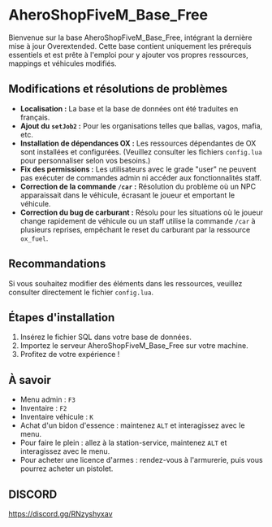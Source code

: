 # AheroShopFiveM_Base_Free
Bienvenue sur la base AheroShopFiveM_Base_Free, intégrant la dernière mise à jour Overextended. Cette base contient uniquement les prérequis essentiels et est prête à l'emploi pour y ajouter vos propres ressources, mappings et véhicules modifiés.

## Modifications et résolutions de problèmes
- **Localisation :** La base et la base de données ont été traduites en français.
- **Ajout du `setJob2` :** Pour les organisations telles que ballas, vagos, mafia, etc.
- **Installation de dépendances OX :** Les ressources dépendantes de OX sont installées et configurées. (Veuillez consulter les fichiers `config.lua` pour personnaliser selon vos besoins.)
- **Fix des permissions :** Les utilisateurs avec le grade "user" ne peuvent pas exécuter de commandes admin ni accéder aux fonctionnalités staff.
- **Correction de la commande `/car` :** Résolution du problème où un NPC apparaissait dans le véhicule, écrasant le joueur et emportant le véhicule.
- **Correction du bug de carburant :** Résolu pour les situations où le joueur change rapidement de véhicule ou un staff utilise la commande `/car` à plusieurs reprises, empêchant le reset du carburant par la ressource `ox_fuel`.

## Recommandations
Si vous souhaitez modifier des éléments dans les ressources, veuillez consulter directement le fichier `config.lua`.

## Étapes d'installation
1. Insérez le fichier SQL dans votre base de données.
2. Importez le serveur AheroShopFiveM_Base_Free sur votre machine.
3. Profitez de votre expérience !

## À savoir
- Menu admin : `F3`
- Inventaire : `F2`
- Inventaire véhicule : `K`
- Achat d'un bidon d'essence : maintenez `ALT` et interagissez avec le menu.
- Pour faire le plein : allez à la station-service, maintenez `ALT` et interagissez avec le menu.
- Pour acheter une licence d'armes : rendez-vous à l'armurerie, puis vous pourrez acheter un pistolet.

## DISCORD 
https://discord.gg/RNzyshyxav
